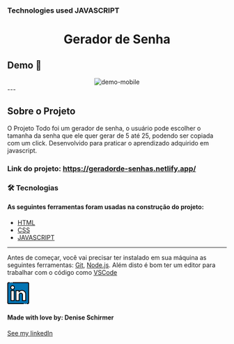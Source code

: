 ### Technologies used JAVASCRIPT

<h1 style="text-align: center; font-weight: bold;">Gerador de Senha</h1>

## Demo 📸

<div align="center" >
   <img src="./assets/geradordesenhas.gif" alt="demo-mobile" height="425">
</div>
 ---

## Sobre o Projeto

O Projeto Todo foi um gerador de senha, o usuário pode escolher o tamanha da senha que ele quer gerar de 5 até 25, podendo ser copiada com um click. Desenvolvido para praticar o aprendizado adquirido em javascript.

### Link do projeto: https://geradorde-senhas.netlify.app/

### 🛠 Tecnologias

#### As seguintes ferramentas foram usadas na construção do projeto:

- [HTML](https://developer.mozilla.org/en-US/docs/Glossary/HTML5)
- [CSS](https://developer.mozilla.org/en-US/docs/Web/CSS)
- [JAVASCRIPT](https://developer.mozilla.org/pt-BR/docs/Web/JavaScript)

---

Antes de começar, você vai precisar ter instalado em sua máquina as seguintes ferramentas:
[Git](https://git-scm.com), [Node.js](https://nodejs.org/en/).
Além disto é bom ter um editor para trabalhar com o código como [VSCode](https://code.visualstudio.com/)

<a href="https://raw.githubusercontent.com/ARTHURPC03/Proffy-FullStack/master/github/linkedin.png">
<img src="https://raw.githubusercontent.com/ARTHURPC03/Proffy-FullStack/master/github/linkedin.png" alt="LinkedIn" height="50"></a>
<br />

#### Made with love by: Denise Schirmer

[See my linkedIn](https://www.linkedin.com/in/denise-s-lima-schirmer-9702661ba/)

